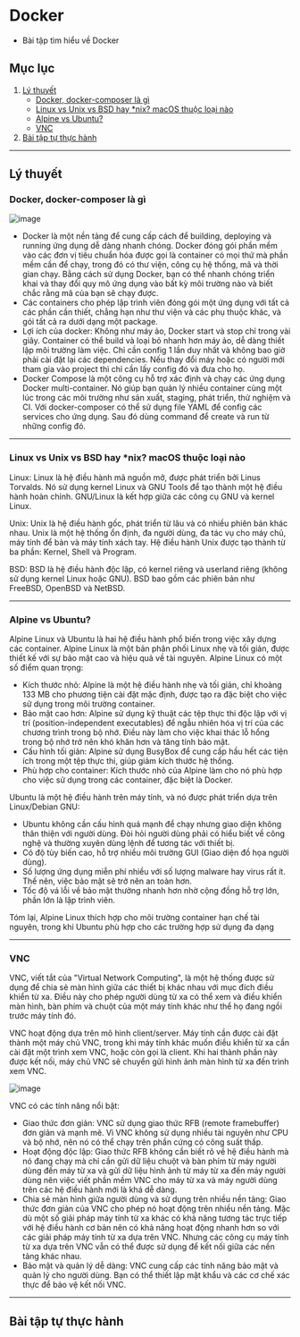 # Docker
- Bài tập tìm hiểu về Docker

## Mục lục
1. [Lý thuyết](#lythuyet)
   - [Docker, docker-composer là gì](#docker-docker-compose-la-gi)
   - [Linux vs Unix vs BSD hay *nix? macOS thuộc loại nào](#linux-vs-unix-vs-bsd-hay-nix-macos-thuoc-loai-nao)
   - [Alpine vs Ubuntu?](#alpine-vs-ubuntu)
   - [VNC](#vnc)
2. [Bài tập tự thực hành](#bai-tap-tu-thuc-hanh)

---

## Lý thuyết
### Docker, docker-composer là gì
 ![image](https://github.com/Dat-Quang-Truong/Docker/assets/113848415/be09cc2c-3dec-4ccf-b82c-649d2ede95ea)

   - Docker là một nền tảng để cung cấp cách để building, deploying và running ứng dụng dễ dàng nhanh chóng. Docker đóng gói phần mềm vào các đơn vị tiêu chuẩn hóa được gọi là container có mọi thứ mà phần mềm cần để chạy, trong đó có thư viện, công cụ hệ thống, mã và thời gian chạy. Bằng cách sử dụng Docker, bạn có thể nhanh chóng triển khai và thay đổi quy mô ứng dụng vào bất kỳ môi trường nào và biết chắc rằng mã của bạn sẽ chạy được.
   - Các containers cho phép lập trình viên đóng gói một ứng dụng với tất cả các phần cần thiết, chẳng hạn như thư viện và các phụ thuộc khác, và gói tất cả ra dưới dạng một package.
   - Lợi ích của docker: Không như máy ảo, Docker start và stop chỉ trong vài giây. Container có thể build và loại bỏ nhanh hơn máy ảo, dễ dàng thiết lập môi trường làm việc. Chỉ cần config 1 lần duy nhất và không bao giờ phải cài đặt lại các dependencies. Nếu thay đổi máy hoặc có người mới tham gia vào project thì chỉ cần lấy config đó và đưa cho họ.
   - Docker Compose là một công cụ hỗ trợ xác định và chạy các ứng dụng Docker multi-container. Nó giúp bạn quản lý nhiều container cùng một lúc trong các môi trường như sản xuất, staging, phát triển, thử nghiệm và CI. Với docker-composer có thể sử dụng file YAML để config các services cho ứng dụng. Sau đó dùng command để create và run từ những config đó.
---
### Linux vs Unix vs BSD hay *nix? macOS thuộc loại nào
Linux: Linux là hệ điều hành mã nguồn mở, được phát triển bởi Linus Torvalds. Nó sử dụng kernel Linux và GNU Tools để tạo thành một hệ điều hành hoàn chỉnh. GNU/Linux là kết hợp giữa các công cụ GNU và kernel Linux.

Unix: Unix là hệ điều hành gốc, phát triển từ lâu và có nhiều phiên bản khác nhau. Unix là một hệ thống ổn định, đa người dùng, đa tác vụ cho máy chủ, máy tính để bàn và máy tính xách tay. Hệ điều hành Unix được tạo thành từ ba phần: Kernel, Shell và Program.

BSD: BSD là hệ điều hành độc lập, có kernel riêng và userland riêng (không sử dụng kernel Linux hoặc GNU). BSD bao gồm các phiên bản như FreeBSD, OpenBSD và NetBSD.

---
### Alpine vs Ubuntu?
Alpine Linux và Ubuntu là hai hệ điều hành phổ biến trong việc xây dựng các container.
Alpine Linux là một bản phân phối Linux nhẹ và tối giản, được thiết kế với sự bảo mật cao và hiệu quả về tài nguyên. Alpine Linux có một số điểm quan trọng:

- Kích thước nhỏ: Alpine là một hệ điều hành nhẹ và tối giản, chỉ khoảng 133 MB cho phương tiện cài đặt mặc định, được tạo ra đặc biệt cho việc sử dụng trong môi trường container.
- Bảo mật cao hơn: Alpine sử dụng kỹ thuật các tệp thực thi độc lập với vị trí (position-independent executables) để ngẫu nhiên hóa vị trí của các chương trình trong bộ nhớ. Điều này làm cho việc khai thác lỗ hổng trong bộ nhớ trở nên khó khăn hơn và tăng tính bảo mật.
- Cấu hình tối giản: Alpine sử dụng BusyBox để cung cấp hầu hết các tiện ích trong một tệp thực thi, giúp giảm kích thước hệ thống.
- Phù hợp cho container: Kích thước nhỏ của Alpine làm cho nó phù hợp cho việc sử dụng trong các container, đặc biệt là Docker.

Ubuntu là một hệ điều hành trên máy tính, và nó được phát triển dựa trên Linux/Debian GNU:
- Ubuntu không cần cấu hình quá mạnh để chạy nhưng giao diện không thân thiện với người dùng. Đòi hỏi người dùng phải có hiểu biết về công nghệ và thường xuyên dùng lệnh để tương tác với thiết bị.
- Có độ tùy biến cao, hỗ trợ nhiều môi trường GUI (Giao diện đồ họa người dùng).
- Số lượng ứng dụng miễn phí nhiều với số lượng malware hay virus rất ít. Thế nên, việc bảo mật sẽ trở nên an toàn hơn.
- Tốc độ vá lỗi về bảo mật thường nhanh hơn nhờ cộng đồng hỗ trợ lớn, phần lớn là lập trình viên.

Tóm lại, Alpine Linux thích hợp cho môi trường container hạn chế tài nguyên, trong khi Ubuntu phù hợp cho các trường hợp sử dụng đa dạng

---

### VNC
VNC, viết tắt của "Virtual Network Computing", là một hệ thống được sử dụng để chia sẻ màn hình giữa các thiết bị khác nhau với mục đích điều khiển từ xa. Điều này cho phép người dùng từ xa có thể xem và điều khiển màn hình, bàn phím và chuột của một máy tính khác như thể họ đang ngồi trước máy tính đó.

VNC hoạt động dựa trên mô hình client/server. Máy tính cần được cài đặt thành một máy chủ VNC, trong khi máy tính khác muốn điều khiển từ xa cần cài đặt một trình xem VNC, hoặc còn gọi là client. Khi hai thành phần này được kết nối, máy chủ VNC sẽ chuyển gửi hình ảnh màn hình từ xa đến trình xem VNC.

![image](https://github.com/Dat-Quang-Truong/Docker/assets/113848415/4c1c1b3c-57f2-4326-bbe1-b720be21af68)

VNC có các tính năng nổi bật:
- Giao thức đơn giản: VNC sử dụng giao thức RFB (remote framebuffer) đơn giản và mạnh mẽ. Vì VNC không sử dụng nhiều tài nguyên như CPU và bộ nhớ, nên nó có thể chạy trên phần cứng có công suất thấp.
- Hoạt động độc lập: Giao thức RFB không cần biết rõ về hệ điều hành mà nó đang chạy mà chỉ cần gửi dữ liệu chuột và bàn phím từ máy người dùng đến máy từ xa và gửi dữ liệu hình ảnh từ máy từ xa đến máy người dùng nên việc viết phần mềm VNC cho máy từ xa và máy người dùng trên các hệ điều hành mới là khá dễ dàng.
- Chia sẻ màn hình giữa người dùng và sử dụng trên nhiều nền tảng: Giao thức đơn giản của VNC cho phép nó hoạt động trên nhiều nền tảng. Mặc dù một số giải pháp máy tính từ xa khác có khả năng tương tác trực tiếp với hệ điều hành cơ bản nên có khả năng hoạt động nhanh hơn so với các giải pháp máy tính từ xa dựa trên VNC. Nhưng các công cụ máy tính từ xa dựa trên VNC vẫn có thể được sử dụng để kết nối giữa các nền tảng khác nhau.
- Bảo mật và quản lý dễ dàng: VNC cung cấp các tính năng bảo mật và quản lý cho người dùng. Bạn có thể thiết lập mật khẩu và các cơ chế xác thực để bảo vệ kết nối VNC.

---

## Bài tập tự thực hành
